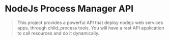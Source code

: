# NodeJs Process Manager API

> This project provides a powerful API that deploy nodejs web services apps, through child_process tools. You will have a rest API application to call resources and do it dynamically.